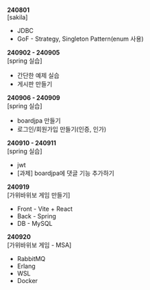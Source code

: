 **240801**<br/>
[sakila]
* JDBC
* GoF - Strategy, Singleton Pattern(enum 사용)<br/>

**240902 - 240905**<br/>
[spring 실습]
* 간단한 예제 실습
* 게시판 만들기<br/>

**240906 - 240909**<br/>
[spring 실습]
* boardjpa 만들기
* 로그인/회원가입 만들기(인증, 인가)<br/>

**240910 - 240911**<br/>
[spring 실습]
* jwt
* [과제] boardjpa에 댓글 기능 추가하기<br/>

**240919**<br/>
[가위바위보 게임 만들기]
* Front - Vite + React
* Back - Spring
* DB - MySQL<br/>

**240920**<br/>
[가위바위보 게임 - MSA]
* RabbitMQ
* Erlang
* WSL
* Docker
